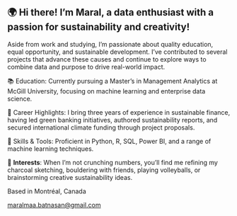 ## 🌍 Hi there! I’m Maral, a data enthusiast with a passion for sustainability and creativity!

Aside from work and studying, I’m passionate about quality education, equal opportunity, and sustainable development. I’ve contributed to several projects that advance these causes and continue to explore ways to combine data and purpose to drive real-world impact.

📚 Education: Currently pursuing a Master’s in Management Analytics at McGill University, focusing on machine learning and enterprise data science.

🚀 Career Highlights: I bring three years of experience in sustainable finance, having led green banking initiatives, authored sustainability reports, and secured international climate funding through project proposals.

🌱 Skills & Tools: Proficient in Python, R, SQL, Power BI, and a range of machine learning techniques.

🎨 **Interests**: When I’m not crunching numbers, you’ll find me refining my charcoal sketching, bouldering with friends, playing volleyballs, or brainstorming creative sustainability ideas.

Based in Montréal, Canada

maralmaa.batnasan@gmail.com

